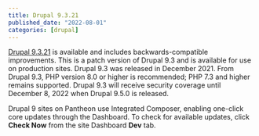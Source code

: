 ```yaml
---
title: Drupal 9.3.21
published_date: "2022-08-01"
categories: [drupal]
---
```

[Drupal 9.3.21](https://www.drupal.org/project/drupal/releases/9.3.21) is available and includes backwards-compatible improvements. This is a patch version of Drupal 9.3 and is available for use on production sites. Drupal 9.3 was released in December 2021. From Drupal 9.3, PHP version 8.0 or higher is recommended; PHP 7.3 and higher remains supported. Drupal 9.3 will receive security coverage until December 8, 2022 when Drupal 9.5.0 is released.

Drupal 9 sites on Pantheon use Integrated Composer, enabling one-click core updates through the Dashboard. To check for available updates, click **Check Now** from the site Dashboard **Dev** tab.

